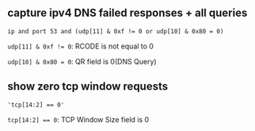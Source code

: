 ## capture ipv4 DNS failed responses + all queries

```
ip and port 53 and (udp[11] & 0xf != 0 or udp[10] & 0x80 = 0)
```

`udp[11] & 0xf != 0`: RCODE is not equal to 0

`udp[10] & 0x80 = 0`: QR field is 0(DNS Query)

## show zero tcp window requests

```
'tcp[14:2] == 0'
```

`tcp[14:2] == 0`: TCP Window Size field is 0
